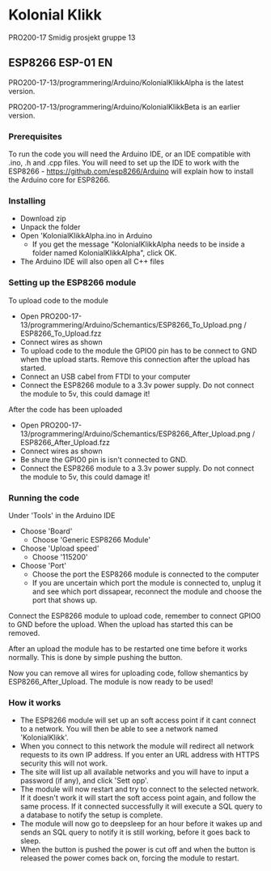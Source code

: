 # Kolonial Klikk

PRO200-17 Smidig prosjekt gruppe 13

## ESP8266 ESP-01 EN

PRO200-17-13/programmering/Arduino/KolonialKlikkAlpha is the latest version. 

PRO200-17-13/programmering/Arduino/KolonialKlikkBeta is an earlier version. 

### Prerequisites

To run the code you will need the Arduino IDE, or an IDE compatible with .ino, .h and .cpp files. You will need to set up the IDE to work with the ESP8266 - https://github.com/esp8266/Arduino will explain how to install the Arduino core for ESP8266. 

### Installing

 - Download zip
 - Unpack the folder
 - Open 'KolonialKlikkAlpha.ino in Arduino
    - If you get the message "KolonialKlikkAlpha needs to be inside a folder named KolonialKlikkAlpha", click OK. 
 - The Arduino IDE will also open all C++ files
 

### Setting up the ESP8266 module

To upload code to the module
 - Open PRO200-17-13/programmering/Arduino/Schemantics/ESP8266_To_Upload.png / ESP8266_To_Upload.fzz
 - Connect wires as shown
 - To upload code to the module the GPIO0 pin has to be connect to GND when the upload starts. Remove this connection after the upload has started. 
 - Connect an USB cabel from FTDI to your computer
 - Connect the ESP8266 module to a 3.3v power supply. Do not connect the module to 5v, this could damage it!
 
After the code has been uploaded
 - Open PRO200-17-13/programmering/Arduino/Schemantics/ESP8266_After_Upload.png / ESP8266_After_Upload.fzz
 - Connect wires as shown
 - Be shure the GPIO0 pin is isn't connected to GND. 
 - Connect the ESP8266 module to a 3.3v power supply. Do not connect the module to 5v, this could damage it!

### Running the code

Under 'Tools' in the Arduino IDE
 - Choose 'Board'
    - Choose 'Generic ESP8266 Module'
 - Choose 'Upload speed'
    - Choose '115200'
 - Choose 'Port'
    - Choose the port the ESP8266 module is connected to the computer
    - If you are uncertain which port the module is connected to, unplug it and see which port dissapear, reconnect the module and choose the port that shows up. 
    
Connect the ESP8266 module to upload code, remember to connect GPIO0 to GND before the upload. When the upload has started this can be removed. 

After an upload the module has to be restarted one time before it works normally. This is done by simple pushing the button. 

Now you can remove all wires for uploading code, follow shemantics by ESP8266_After_Upload. The module is now ready to be used!

### How it works

 - The ESP8266 module will set up an soft access point if it cant connect to a network. You will then be able to see a network named 'KolonialKlikk'. 
 - When you connect to this network the module will redirect all network requests to its own IP address. If you enter an URL address with HTTPS security this will not work. 
 - The site will list up all available networks and you will have to input a password (if any), and click 'Sett opp'. 
 - The module will now restart and try to connect to the selected network. If it doesn't work it will start the soft access point again, and follow the same process. If it connected successfully it will execute a SQL query to a database to notify the setup is complete. 
 - The module will now go to deepsleep for an hour before it wakes up and sends an SQL query to notify it is still working, before it goes back to sleep. 
 - When the button is pushed the power is cut off and when the button is released the power comes back on, forcing the module to restart. 


